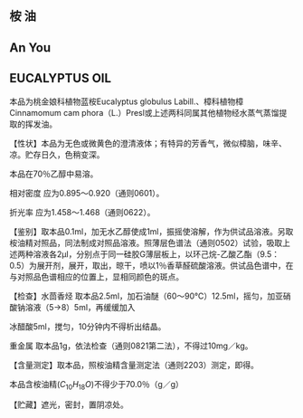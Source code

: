 ## 桉 油

## An You

## EUCALYPTUS OIL

本品为桃金娘科植物蓝桉Eucalyptus globulus Labill.、樟科植物樟Cinnamomum cam phora（L.）Presl或上述两科同属其他植物经水蒸气蒸馏提取的挥发油。

【性状】本品为无色或微黄色的澄清液体；有特异的芳香气，微似樟脑，味辛、凉。贮存日久，色稍变深。

本品在70％乙醇中易溶。

相对密度 应为0.895～0.920（通则0601）。

折光率 应为1.458～1.468（通则0622）。

【鉴别】取本品0.1ml，加无水乙醇使成1ml，振摇使溶解，作为供试品溶液。另取桉油精对照品，同法制成对照品溶液。照薄层色谱法（通则0502）试验，吸取上述两种溶液各2μl，分别点于同一硅胶G薄层板上，以环己烷-乙酸乙酯（9.5：0.5）为展开剂，展开，取出，晾干，喷以1％香草醛硫酸溶液。供试品色谱中，在与对照品色谱相应的位置上，显相同颜色的斑点。

【检查】水茴香烃 取本品2.5ml，加石油醚（60～90℃）12.5ml，摇匀，加亚硝酸钠溶液（5→8）5ml，再缓缓加入

冰醋酸5ml，搅匀，10分钟内不得析出结晶。

重金属 取本品1g，依法检查（通则0821第二法），不得过10mg／kg。

【含量测定】取本品，照桉油精含量测定法（通则2203）测定，即得。

本品含桉油精$( C _ { 1 0 } H _ { 1 8 } O )$不得少于70.0％（g／g）

【贮藏】遮光，密封，置阴凉处。
